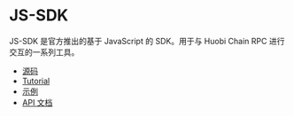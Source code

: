 # JS-SDK

JS-SDK 是官方推出的基于 JavaScript 的 SDK。用于与 Huobi Chain RPC 进行交互的一系列工具。 

* [源码](https://github.com/nervosnetwork/muta-sdk-js)
* [Tutorial](https://github.com/nervosnetwork/muta-sdk-js/blob/master/docs/tutorial.md)
* [示例](https://github.com/nervosnetwork/muta-sdk-js/tree/master/examples)
* [API 文档]([API](https://nervosnetwork.github.io/muta-sdk-js))